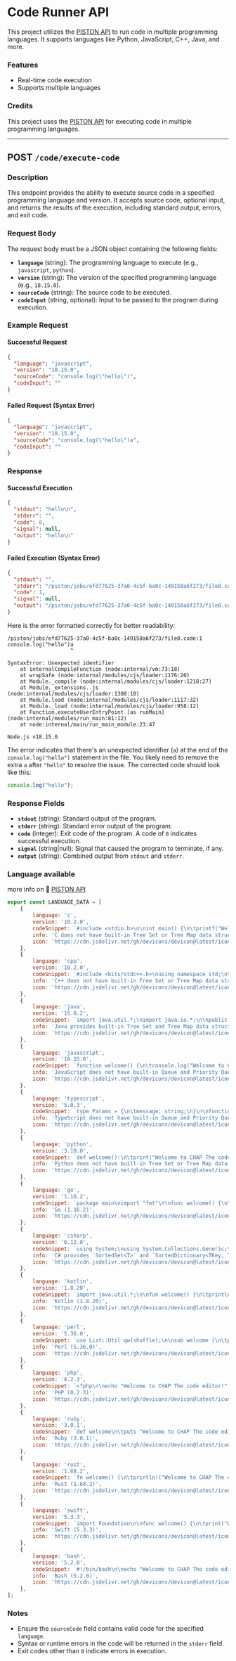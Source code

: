 # Code Runner API

This project utilizes the [PISTON API](https://piston.readthedocs.io/en/latest/api-v2/) to run code in multiple programming languages. It supports languages like Python, JavaScript, C++, Java, and more.

### Features
- Real-time code execution
- Supports multiple languages

### Credits

This project uses the [PISTON API](https://piston.readthedocs.io/en/latest/api-v2/) for executing code in multiple programming languages.

---

## POST `/code/execute-code`


### Description

This endpoint provides the ability to execute source code in a specified programming language and version. It accepts source code, optional input, and returns the results of the execution, including standard output, errors, and exit code.

### Request Body

The request body must be a JSON object containing the following fields:

- **`language`** (string): The programming language to execute (e.g., `javascript`, `python`).
- **`version`** (string): The version of the specified programming language (e.g., `18.15.0`).
- **`sourceCode`** (string): The source code to be executed.
- **`codeInput`** (string, optional): Input to be passed to the program during execution.

### Example Request

#### Successful Request

```json
{
  "language": "javascript",
  "version": "18.15.0",
  "sourceCode": "console.log(\"hello\")",
  "codeInput": ""
}
```

#### Failed Request (Syntax Error)

```json
{
  "language": "javascript",
  "version": "18.15.0",
  "sourceCode": "console.log(\"hello\")a",
  "codeInput": ""
}
```

### Response

#### Successful Execution

```json
{
  "stdout": "hello\n",
  "stderr": "",
  "code": 0,
  "signal": null,
  "output": "hello\n"
}
```

#### Failed Execution (Syntax Error)

```json
{
  "stdout": "",
  "stderr": "/piston/jobs/efd77625-37a0-4c5f-ba0c-149158a6f273/file0.code:1\nconsole.log(\"hello\")a\n                    ^\n\nSyntaxError: Unexpected identifier\n    at internalCompileFunction (node:internal/vm:73:18)\n    at wrapSafe (node:internal/modules/cjs/loader:1176:20)\n    at Module._compile (node:internal/modules/cjs/loader:1218:27)\n    at Module._extensions..js (node:internal/modules/cjs/loader:1308:10)\n    at Module.load (node:internal/modules/cjs/loader:1117:32)\n    at Module._load (node:internal/modules/cjs/loader:958:12)\n    at Function.executeUserEntryPoint [as runMain] (node:internal/modules/run_main:81:12)\n    at node:internal/main/run_main_module:23:47\n\nNode.js v18.15.0\n",
  "code": 1,
  "signal": null,
  "output": "/piston/jobs/efd77625-37a0-4c5f-ba0c-149158a6f273/file0.code:1\nconsole.log(\"hello\")a\n                    ^\n\nSyntaxError: Unexpected identifier\n    at internalCompileFunction (node:internal/vm:73:18)\n    at wrapSafe (node:internal/modules/cjs/loader:1176:20)\n    at Module._compile (node:internal/modules/cjs/loader:1218:27)\n    at Module._extensions..js (node:internal/modules/cjs/loader:1308:10)\n    at Module.load (node:internal/modules/cjs/loader:1117:32)\n    at Module._load (node:internal/modules/cjs/loader:958:12)\n    at Function.executeUserEntryPoint [as runMain] (node:internal/modules/run_main:81:12)\n    at node:internal/main/run_main_module:23:47\n\nNode.js v18.15.0\n"
}
```


Here is the error formatted correctly for better readability:

```
/piston/jobs/efd77625-37a0-4c5f-ba0c-149158a6f273/file0.code:1
console.log("hello")a
                    ^

SyntaxError: Unexpected identifier
    at internalCompileFunction (node:internal/vm:73:18)
    at wrapSafe (node:internal/modules/cjs/loader:1176:20)
    at Module._compile (node:internal/modules/cjs/loader:1218:27)
    at Module._extensions..js (node:internal/modules/cjs/loader:1308:10)
    at Module.load (node:internal/modules/cjs/loader:1117:32)
    at Module._load (node:internal/modules/cjs/loader:958:12)
    at Function.executeUserEntryPoint [as runMain] (node:internal/modules/run_main:81:12)
    at node:internal/main/run_main_module:23:47

Node.js v18.15.0
```

The error indicates that there's an unexpected identifier (`a`) at the end of the `console.log("hello")` statement in the file. You likely need to remove the extra `a` after `"hello"` to resolve the issue. The corrected code should look like this:

```javascript
console.log("hello");
```

### Response Fields

- **`stdout`** (string): Standard output of the program.
- **`stderr`** (string): Standard error output of the program.
- **`code`** (integer): Exit code of the program. A code of `0` indicates successful execution.
- **`signal`** (string|null): Signal that caused the program to terminate, if any.
- **`output`** (string): Combined output from `stdout` and `stderr`.


### Language available

more info on 🔗 [PISTON API](https://piston.readthedocs.io/en/latest/api-v2/)


```javascript
export const LANGUAGE_DATA = [
    {
        language: 'c',
        version: '10.2.0',
        codeSnippet: `#include <stdio.h>\n\nint main() {\n\tprintf("Welcome to CHAP The code editor!");\n\treturn 0;\n}\n`,
        info: 'C does not have built-in Tree Set or Tree Map data structures, but you can use structures to build it.',
        icon: 'https://cdn.jsdelivr.net/gh/devicons/devicon@latest/icons/c/c-original.svg',
    },
    {
        language: 'cpp',
        version: '10.2.0',
        codeSnippet: `#include <bits/stdc++.h>\nusing namespace std;\n\nint main() {\n\tcout << "Welcome to CHAP The code editor!" << endl;\n\treturn 0;\n}\n`,
        info: 'C++ does not have built-in Tree Set or Tree Map data structures, but you can use `std::set` and `std::map` from the Standard Template Library (STL).',
        icon: 'https://cdn.jsdelivr.net/gh/devicons/devicon@latest/icons/cplusplus/cplusplus-original.svg',
    },
    {
        language: 'java',
        version: '15.0.2',
        codeSnippet: `import java.util.*;\nimport java.io.*;\n\npublic class Welcome {\n\tpublic static void main(String[] args) {\n\t\tSystem.out.println("Welcome to CHAP The code editor!");\n\t}\n}\n`,
        info: 'Java provides built-in Tree Set and Tree Map data structures in the `java.util` package, which are part of the Java Collections Framework.',
        icon: 'https://cdn.jsdelivr.net/gh/devicons/devicon@latest/icons/java/java-original.svg',
    },
    {
        language: 'javascript',
        version: '18.15.0',
        codeSnippet: `function welcome() {\n\tconsole.log("Welcome to CHAP The code editor!");\n}\n\nwelcome();\n`,
        info: 'JavaScript does not have built-in Queue and Priority Queue data structures so you may use datastructures-js/queue and datastructures-js/priority-queue instead.',
        icon: 'https://cdn.jsdelivr.net/gh/devicons/devicon@latest/icons/javascript/javascript-original.svg',
    },
    {
        language: 'typescript',
        version: '5.0.3',
        codeSnippet: `type Params = {\n\tmessage: string;\n}\n\nfunction welcome(data: Params) {\n\tconsole.log(data.message);\n}\n\nwelcome({ message: "Welcome to CHAP The code editor!" });\n`,
        info: 'TypeScript does not have built-in Queue and Priority Queue data structures so you may use datastructures-js/queue and datastructures-js/priority-queue instead.',
        icon: 'https://cdn.jsdelivr.net/gh/devicons/devicon@latest/icons/typescript/typescript-original.svg',
    },
    {
        language: 'python',
        version: '3.10.0',
        codeSnippet: `def welcome():\n\tprint("Welcome to CHAP The code editor!")\n\nwelcome()\n`,
        info: 'Python does not have built-in Tree Set or Tree Map data structures, so you may use `sortedcontainers` for sorted data structures.',
        icon: 'https://cdn.jsdelivr.net/gh/devicons/devicon@latest/icons/python/python-original.svg',
    },
    {
        language: 'go',
        version: '1.16.2',
        codeSnippet: `package main\nimport "fmt"\n\nfunc welcome() {\n\tfmt.Println("Welcome to CHAP The code editor!")\n}\n\nfunc main() {\n\twelcome()\n}\n`,
        info: 'Go (1.16.2)',
        icon: 'https://cdn.jsdelivr.net/gh/devicons/devicon@latest/icons/go/go-original-wordmark.svg',
    },
    {
        language: 'csharp',
        version: '6.12.0',
        codeSnippet: `using System;\nusing System.Collections.Generic;\n\nnamespace CodeEditor\n{\n\tclass Welcome {\n\t\tstatic void Main(string[] args) {\n\t\t\tConsole.WriteLine("Welcome to CHAP The code editor!");\n\t\t}\n\t}\n}\n`,
        info: 'C# provides `SortedSet<T>` and `SortedDictionary<TKey, TValue>` in the `System.Collections.Generic` namespace for sorted data structures.',
        icon: 'https://cdn.jsdelivr.net/gh/devicons/devicon@latest/icons/csharp/csharp-original.svg',
    },
    {
        language: 'kotlin',
        version: '1.8.20',
        codeSnippet: `import java.util.*;\n\nfun welcome() {\n\tprintln("Welcome to CHAP The code editor!")\n}\n\nfun main() {\n\twelcome()\n}\n`,
        info: 'Kotlin (1.8.20)',
        icon: 'https://cdn.jsdelivr.net/gh/devicons/devicon@latest/icons/kotlin/kotlin-original.svg',
    },
    {
        language: 'perl',
        version: '5.36.0',
        codeSnippet: `use List::Util qw(shuffle);\n\nsub welcome {\n\tprint "Welcome to CHAP The code editor!\\n";\n}\n\nwelcome();\n`,
        info: 'Perl (5.36.0)',
        icon: 'https://cdn.jsdelivr.net/gh/devicons/devicon@latest/icons/perl/perl-original.svg',
    },
    {
        language: 'php',
        version: '8.2.3',
        codeSnippet: `<?php\n\necho "Welcome to CHAP The code editor!";\n`,
        info: 'PHP (8.2.3)',
        icon: 'https://cdn.jsdelivr.net/gh/devicons/devicon@latest/icons/php/php-original.svg',
    },
    {
        language: 'ruby',
        version: '3.0.1',
        codeSnippet: `def welcome\n\tputs "Welcome to CHAP The code editor!"\nend\n\nwelcome()\n`,
        info: 'Ruby (3.0.1)',
        icon: 'https://cdn.jsdelivr.net/gh/devicons/devicon@latest/icons/ruby/ruby-original.svg',
    },
    {
        language: 'rust',
        version: '1.68.2',
        codeSnippet: `fn welcome() {\n\tprintln!("Welcome to CHAP The code editor!");\n}\n\nfn main() {\n\twelcome();\n}\n`,
        info: 'Rust (1.68.2)',
        icon: 'https://cdn.jsdelivr.net/gh/devicons/devicon@latest/icons/rust/rust-original.svg',
    },
    {
        language: 'swift',
        version: '5.3.3',
        codeSnippet: `import Foundation\n\nfunc welcome() {\n\tprint("Welcome to CHAP The code editor!")\n}\n\nwelcome()\n`,
        info: 'Swift (5.3.3)',
        icon: 'https://cdn.jsdelivr.net/gh/devicons/devicon@latest/icons/swift/swift-original.svg',
    },
    {
        language: 'bash',
        version: '5.2.0',
        codeSnippet: `#!/bin/bash\n\necho "Welcome to CHAP The code editor!"\n`,
        info: 'Bash (5.2.0)',
        icon: 'https://cdn.jsdelivr.net/gh/devicons/devicon@latest/icons/bash/bash-original.svg',
    },
];
```

### Notes

- Ensure the `sourceCode` field contains valid code for the specified `language`.
- Syntax or runtime errors in the code will be returned in the `stderr` field.
- Exit codes other than `0` indicate errors in execution.

